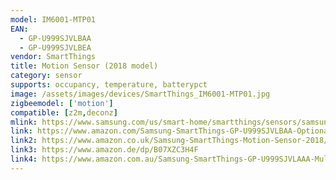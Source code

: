```yaml
---
model: IM6001-MTP01
EAN: 
  - GP-U999SJVLBAA
  - GP-U999SJVLBEA
vendor: SmartThings
title: Motion Sensor (2018 model)
category: sensor
supports: occupancy, temperature, batterypct
image: /assets/images/devices/SmartThings_IM6001-MTP01.jpg
zigbeemodel: ['motion']
compatible: [z2m,deconz]
mlink: https://www.samsung.com/us/smart-home/smartthings/sensors/samsung-smartthings-motion-sensor-2018-gp-u999sjvlbaa/
link: https://www.amazon.com/Samsung-SmartThings-GP-U999SJVLBAA-Optional-Automated/dp/B07F8ZHBLS
link2: https://www.amazon.co.uk/Samsung-SmartThings-Motion-Sensor-2018/dp/B07H9SCBG4
link3: https://www.amazon.de/dp/B07XZC3H4F
link4: https://www.amazon.com.au/Samsung-SmartThings-GP-U999SJVLAAA-Multipurpose-GP-U999SJVLBAA/dp/B07F8ZHBLS
---
```

